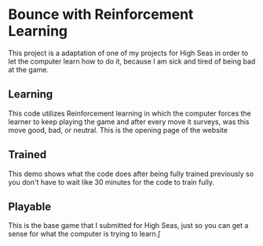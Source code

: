 # Bounce with Reinforcement Learning
This project is a adaptation of one of my projects for High Seas in order to let the computer learn how to do it, because I am sick and tired of being bad at the game.

## Learning
This code utilizes Reinforcement learning in which the computer forces the learner to keep playing the game and after every move it surveys, was this move good, bad, or neutral. This is the opening page of the website

## Trained
This demo shows what the code does after being fully trained previously so you don't have to wait like 30 minutes for the code to train fully.

## Playable
This is the base game that I submitted for High Seas, just so you can get a sense for what the computer is trying to learn.∫